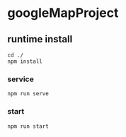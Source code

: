 # googleMapProject
## runtime install
```
cd ./
npm install
```

### service
```
npm run serve
```

### start
```
npm run start
